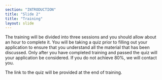 ```yaml
---
section: "INTRODUCTION"
title: "Slide 2"
title: "Training"
layout: slide
---
```


The training will be divided into three sessions and you should allow about an hour to complete it.  You will be taking a quiz prior to filling out your application to ensure that you understand all the material that has been discussed.  Only after you have completed training and passed the quiz will your application be considered.  If you do not achieve 80%, we will contact you. 

The link to the quiz will be provided at the end of training.
